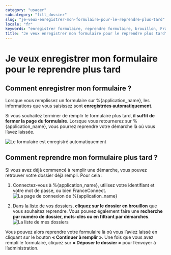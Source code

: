 ```yaml
---
category: "usager"
subcategory: "fill_dossier"
slug: "je-veux-enregistrer-mon-formulaire-pour-le-reprendre-plus-tard"
locale: "fr"
keywords: "enregistrer formulaire, reprendre formulaire, brouillon, France Connect"
title: "Je veux enregistrer mon formulaire pour le reprendre plus tard"
---
```


# Je veux enregistrer mon formulaire pour le reprendre plus tard

## Comment enregistrer mon formulaire ?

Lorsque vous remplissez un formulaire sur %{application_name}, les informations que vous saisissez sont **enregistrées automatiquement**.

Si vous souhaitez terminer de remplir le formulaire plus tard, **il suffit de fermer la page du formulaire**. Lorsque vous retournerez sur %{application_name}, vous pourrez reprendre votre démarche là où vous l’avez laissée.

![Le formulaire est enregistré automatiquement](faq/usager-form-footer-submit.png)

## Comment reprendre mon formulaire plus tard ?

Si vous avez déjà commencé à remplir une démarche, vous pouvez retrouver votre dossier déjà rempli. Pour cela :

1. Connectez-vous à %{application_name}, utilisez votre identifiant et votre mot de passe, ou bien FranceConnect.
  ![La page de connexion de %{application_name}](faq/sign-in-page.png)

2. Dans [la liste de vos dossiers](/dossiers), **cliquez sur le dossier en brouillon** que vous souhaitez reprendre. Vous pouvez également faire une **recherche par numéro de dossier, mots-clés ou en filtrant par démarches**.
  ![La liste de mes dossiers](faq/usager-dossiers-list.png)

Vous pouvez alors reprendre votre formulaire là où vous l’aviez laissé en cliquant sur le bouton **« Continuer à remplir »**. Une fois que vous avez rempli le formulaire, cliquez sur **« Déposer le dossier »** pour l’envoyer à l’administration.

